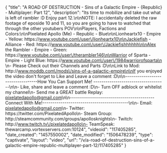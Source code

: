 {
    "title": "A ROAD OF DESTRUCTION - Sins of a Galactic Empire - {Republic} - Multiplayer: Part 12",
    "description": "Its time to mobilize and take out what is left of rambler :D Enjoy part 12.\n\nNOTE: I accidentally deleted the raw footage of eposide 10 and 11, so you are going to have to watched that through the other youtubers POV\n\nPlayers, Factions and Colors:\n\nPixelated Apollo (Me) - Republic - Blue\n\nLionheartx10 - Empire - Yellow: https:\/\/www.youtube.com\/user\/lionheartx10\n\nJackiefish - Alliance - Red: https:\/\/www.youtube.com\/user\/Jackiefishhhhhh\n\nAlex the Rambler - Empire - Green: https:\/\/www.youtube.com\/user\/therambler146\n\nWarrior of Sparta - Empire - Light Blue: https:\/\/www.youtube.com\/user\/1984warriorofsparta\n \n- Please Check out their Channels and Parts :D\n\nLink to Mod: http:\/\/www.moddb.com\/mods\/sins-of-a-galactic-empire\n\nIf you enjoyed the video don't forget to Like and Leave a comment :D\n\n----------------------------------How You Can Support Me! ------------------------------------\n\n- Like, share and leave a comment :D\n- Turn OFF adblock or whitelist my channel\n- Send me a GREAT battle Replay: pixelatedapollo@gmail.com\n\n------------------------------------------Connect With Me!-------------------------------------------\n\n- Email: pixelatedapollo@gmail.com\n- Twitter: https:\/\/twitter.com\/PixelatedApollo\n- Steam Group:  http:\/\/steamcommunity.com\/groups\/apollosknights\n- Twitch: http:\/\/www.twitch.tv\/pixelatedapollo\n- TeamSpeak: thewarcamp.vortexservers.com:10124",
    "videoid": "117405285",
    "date_created": "1457550002",
    "date_modified": "1506478239",
    "type": "captivate",
    "layout": "video",
    "url": "\/v\/a-road-of-destruction-sins-of-a-galactic-empire-republic-multiplayer-part-12\/117405285"
}